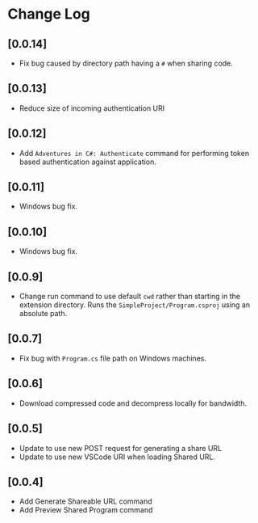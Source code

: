 # Change Log

## [0.0.14]

- Fix bug caused by directory path having a `#` when sharing code.

## [0.0.13]

- Reduce size of incoming authentication URI

## [0.0.12]

- Add `Adventures in C#: Authenticate` command for performing token based authentication against application.

## [0.0.11]

- Windows bug fix.

## [0.0.10]

- Windows bug fix.

## [0.0.9]

- Change run command to use default `cwd` rather than starting in the extension
  directory. Runs the `SimpleProject/Program.csproj` using an absolute path.

## [0.0.7]

- Fix bug with `Program.cs` file path on Windows machines.

## [0.0.6]

- Download compressed code and decompress locally for bandwidth.

## [0.0.5]

- Update to use new POST request for generating a share URL
- Update to use new VSCode URI when loading Shared URL.

## [0.0.4]

- Add Generate Shareable URL command
- Add Preview Shared Program command